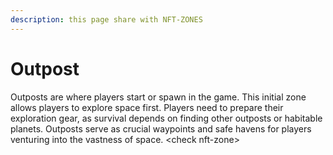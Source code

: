 ```yaml
---
description: this page share with NFT-ZONES
---
```


# Outpost

Outposts are where players start or spawn in the game. This initial zone allows players to explore space first. Players need to prepare their exploration gear, as survival depends on finding other outposts or habitable planets. Outposts serve as crucial waypoints and safe havens for players venturing into the vastness of space. \<check nft-zone>

